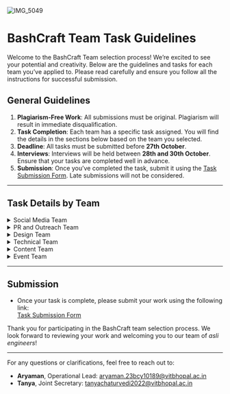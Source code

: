 ![IMG_5049](https://github.com/user-attachments/assets/6f38195e-77ce-4a9c-b4f9-08a562a58f65)

# BashCraft Team Task Guidelines

Welcome to the BashCraft Team selection process! We’re excited to see your potential and creativity. Below are the guidelines and tasks for each team you’ve applied to. Please read carefully and ensure you follow all the instructions for successful submission.

## General Guidelines

1. **Plagiarism-Free Work**: All submissions must be original. Plagiarism will result in immediate disqualification.
2. **Task Completion**: Each team has a specific task assigned. You will find the details in the sections below based on the team you selected.
3. **Deadline**: All tasks must be submitted before **27th October**.
4. **Interviews**: Interviews will be held between **28th and 30th October**. Ensure that your tasks are completed well in advance.
5. **Submission**: Once you’ve completed the task, submit it using the [Task Submission Form](#form-link). Late submissions will not be considered.

---

## Task Details by Team

<details>
  <summary>Social Media Team</summary>
  
  ### Objective:
  Develop a social media strategy to promote the upcoming event **Asli Engineering**, featuring a staff engineer from Google who will guide students on system design and core computer science concepts.

  ### Requirements:
  - **Content Calendar**:  
    Create a content calendar for social media posts leading up to the event. Include:
    - At least 4 post ideas focused on the themes of system design and core computer science.
    - Suggested dates and platforms for each post (e.g., Instagram, Twitter, LinkedIn).

  - **Post Designs**:  
    Design at least 3 sample social media posts that reflect the **Asli Engineering** theme. The posts should:
    - Feature engaging and concise text related to the event topics.
    - Include relevant hashtags and mentions (e.g., #AsliEngineering, #SystemDesign, #BashCraft).

  - **Engagement Strategy**:  
    Propose strategies to engage the audience, such as:
    - Interactive polls or questions about system design topics.
    - Short quizzes or challenges related to computer science concepts.

  - **Format**:  
    Submit your content calendar, post designs, and engagement strategies in google docs and and ensure to share the link with view access.

</details>


<details>
  <summary>PR and Outreach Team</summary>
  
  ### Objective:
  Develop a partnership proposal to engage a leading fintech company in hosting a technical hackathon with BashCraft.

  ### Requirements:
  - **Partnership Proposal**:  
    Draft a formal proposal outlining the benefits of partnering with BashCraft for a hackathon. Include:
    - Overview of BashCraft and its mission.
    - Objectives of the hackathon.
    - Potential benefits for the fintech company, such as brand exposure and access to talent.
  
  - **Email Outreach**:  
    Create an outreach email template to send to the fintech company. The email should:
    - Introduce BashCraft and the proposed hackathon.
    - Highlight why the partnership would be beneficial.
    - Request a meeting or call to discuss the proposal further.

  - **Event Logistics**:  
    Outline the logistics involved in hosting the hackathon, including:
    - Proposed date and duration.
    - Venue (on-campus or virtual).
    - Anticipated number of participants.

  - **Promotion Strategy**:  
    Suggest promotional strategies for the hackathon, such as:
    - Social media campaigns.
    - Collaborations with student organizations.
  
  - **Format**:  
     Submit everything in google docs, and ensure to share the link with view access.
</details>

<details>
  <summary>Design Team</summary>
  
  ### Objective:
  Design a banner and a poster for an upcoming event named **Asli Engineering**, featuring a speaker from Google.

  ### Requirements:
  - **Banner Design**:  
    Create a simple banner for a Google Form that includes the following:
    - The text "**BashCraft**" with the BashCraft logo.
    - The event name "**Asli Engineering**".
    - Clean and minimal design to be used at the top of the Google Form.
  
  - **Poster Design**:  
    Design a poster for promoting the event. The poster should include:
    - Event name: **Asli Engineering**
    - Placeholder speaker image (you can use any image as a Google speaker).
    - Mention of Google and the speaker.
    - Date and relevant BashCraft branding.
  
  - **Format**:  
   Please upload both the banner and the poster in .png or .jpg format to Google Drive, and ensure to share the link with view access.
  
  - **Cohesion**:  
    Ensure both designs share a consistent and professional design theme.

</details>


<details>
  <summary>Technical Team</summary>
  
  ### Objective:
  Build a prototype for a feature requested by BashCraft's internal team, such as a project management tool or a custom API integration.

  ### Requirements:
  - Use any tech stack of your choice.
  - Implement core functionality that can be demoed.
  - Provide a README file explaining your code and how to run the project.
</details>

<details>
  <summary>Content Team</summary>
  
  ### Objective:
  Create a compelling event script for the **Asli Engineering** event featuring a staff engineer from Google.

  ### Requirements:
  - **Event Script**:  
    Write a detailed script for the event that includes:
    - An introduction to the event and its significance.
    - A brief introduction of the speaker, highlighting their background and expertise.
    - Key topics that will be covered during the session, focusing on system design and core computer science concepts.
    - Engaging transitions between sections to maintain audience interest.
    - A closing statement that encourages attendees to ask questions and interact with the speaker.

  - **Format**:  
   Submit everything in google docs, and ensure to share the link with view access.

</details>

<details>
  <summary>Event Team</summary>
  
  ### Objective:
  Plan and execute all necessary arrangements for the **Asli Engineering** event featuring a staff engineer from Google.

  ### Requirements:
  - **Situational Questions**:  
    1. Suppose something essential is not available on campus at the last minute. How would you arrange it quickly to ensure the event runs smoothly?
  
    2. Many students paid the event fee, but only a few joined the session. Those who did not attend are now demanding On-Duty (OD) status, arguing about their inability to join. However, the policy is that only attendees receive OD. How would you address this situation to manage their concerns and maintain fairness?

  - **Format**:  
   Submit everything in google docs, and ensure to share the link with view access.
</details>




---

## Submission

- Once your task is complete, please submit your work using the following link:  
  [Task Submission Form](#form-link)

Thank you for participating in the BashCraft team selection process. We look forward to reviewing your work and welcoming you to our team of *asli engineers*!

---

For any questions or clarifications, feel free to reach out to:
- **Aryaman**, Operational Lead:  aryaman.23bcy10189@vitbhopal.ac.in
- **Tanya**, Joint Secretary:  tanyachaturvedi2022@vitbhopal.ac.in


